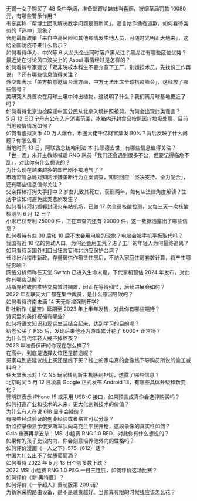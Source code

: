 无锡一女子购买了 48 条中华烟，准备邮寄给妹妹当喜烟，被烟草局罚款 10080 元，有哪些警示作用？  
韦东奕称「帮博士团队解决数学问题是假新闻」，谣言始作俑者道歉，如何看待类似的「造神」现象？  
合肥最新政策「来自中高风险和其他疫情发生地人员，可随时光明正大地来」，这给全国防疫带来什么启示？  
如何看待华为、中兴等 6 大龙头企业同时落户黑龙江？黑龙江有哪些区位优势？  
最近处在讨论风口浪尖上的 Asoul 事情经过是怎样的？  
如何看待专家建议「双非院校本科生不要介意下工厂，别嫌技术员，先找份工作再说」？还有哪些信息值得关注？  
外交部表示「美方执意邀请台湾方面，中方无法出席全球抗疫峰会」，这释放了哪些信号？  
美研究人员首次在月球土壤中种出植物，这说明了什么？我们离月球基地更近了吗？  
如何看待北京边检辟谣中国公民从北京入境护照被剪，为何会出现此类谣言？  
5 月 12 日辽宁丹东公布入户消毒范围，冰箱内开封食品按照医疗垃圾处理，目前当地疫情情况如何？  
如何看虚拟货币 40 万人爆仓，币圈大佬千亿财富蒸发 90%？背后反映了什么问题？你怎么看？  
当地时间 13 日，阿联酋总统哈利法·本·扎耶德去世，有哪些信息值得关注？  
「世一汤」朱开主教练喊话 RNG 队员「我们还会遇到很多不公，但要记得临危不乱」，对此你有什么想说的？  
为什么现在越来越多的国产剧不接地气了？  
市场监管总局对知网涉嫌垄断行为立案调查，知网回应「坚决支持、全力配合」，还有哪些信息值得关注？  
父亲挥棒打狗失手打中 2 岁女儿致其死亡，获刑两年，如何从法律角度解读？生活中该如何避免此类悲剧发生？  
如何看待河北邯郸封闭火车站机场，已做 17 次全员核酸检测，又每三天一次核酸检测到 6 月 12 日？  
小米已获专利 25000 件，正在审查的还有 20000 件，这一数据透露出了哪些信息？  
如何看待有些 00 后和 10 后不太会用电脑的现象？电脑会被手机平板取代吗？  
我国有近 10 亿的劳动人口，为何还会用工荒？进了工厂的年轻人为何最终逃离？  
如何看待英国外相口出狂言妄称北约应保护台湾？  
长沙出台楼市新政，存量房供作租赁住房后，不纳入家庭住房套数计算，将产生哪些影响？  
网络分析师称任天堂 Switch 已进入生命末期，下代掌机预估 2024 年发布，对此你有哪些见解？  
马斯克称收购推特交易暂时搁置，因正在等待细节，后续进展会如何？  
2022 年互联网大厂都在集中裁员，是什么原因导致的？  
如何看待济南未满 14 天无新增强制开学?  
B 社新作《星空》延期至 2023 年上半年发售，对此你有哪些期待？  
诗词里的美好祝福有哪些?  
如何将语文知识和现实生活结合起来，达到学习的目的呢？  
给老公买了 PS5 后，发现后来他还为游戏累计花了 6000+ 正常吗？  
为什么当代年轻人戒不掉熬夜？  
2023 年准备保研的你现在怎么样了?  
在高中，到底是选择友谊还是前途呢？  
买家电到底建议线上买还是线下买？线上的家电真的会像线下导购员所说的偷工减料吗？  
任天堂表示对 1 亿 NS 玩家转到新主机感到担忧，透露了哪些信息？  
北京时间 5 月 12 日凌晨 Google 正式发布 Android 13，有哪些具体升级和新变化？  
郭明錤表示 iPhone 15 或采用 USB-C 接口，如果预言成真你会选择购买吗？  
如何打造产业和技术的未来，更大化创新技术的价值？  
为什么有人在说 618 显卡会降价？  
有哪些经过验证的创业经验或者格言可以分享？  
新监控录像显示俄罗斯军队向乌克兰平民开枪，这段录像的真实性如何？  
Gala 重赛再拿五杀！MSI 小组赛 RNG 1:0 RED，对此你有什么想说的？  
如果你的孩子比较内向，你会刻意培养他外向的性格吗？  
如何评价漫画《一人之下》575（612）话？  
中国为什么出不了优质葡萄酒？  
如何看待 2022 年 5 月 13 日个股多数下跌？  
2022 MSI 小组赛 RNG 1:0 PSG 一日三连胜，如何评价这场比赛？  
如何评价《新·奥特曼》？  
如何评价《一拳超人》重制版第 209 话?  
为新家采购路由设备，是不是越贵越好。当预算有限的时候钱应该怎么花？  
